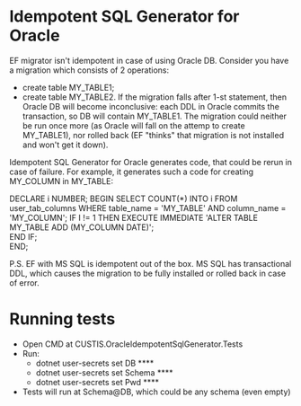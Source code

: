 # Idempotent SQL Generator for Oracle

EF migrator isn't idempotent in case of using Oracle DB. Consider you have a migration which consists of 2 operations:
* create table MY_TABLE1;
* create table MY_TABLE2.
If the migration falls after 1-st statement, then Oracle DB will become inconclusive:
each DDL in Oracle commits the transaction, so DB will contain MY_TABLE1.
The migration could neither be run once more (as Oracle will fall on the attemp to create MY_TABLE1),
nor rolled back (EF "thinks" that migration is not installed and won't get it down).

Idempotent SQL Generator for Oracle generates code, that could be rerun in case of failure. 
For example, it generates such a code for creating MY_COLUMN in MY_TABLE:

DECLARE
    i NUMBER;
BEGIN
    SELECT COUNT(*) INTO i
    FROM user_tab_columns
    WHERE table_name = 'MY_TABLE' AND column_name = 'MY_COLUMN';
    IF I != 1 THEN
        EXECUTE IMMEDIATE 'ALTER TABLE MY_TABLE ADD (MY_COLUMN DATE)';  
    END IF;       
END;

P.S. EF with MS SQL is idempotent out of the box. 
MS SQL has transactional DDL, which causes the migration to be fully installed or rolled back in case of error.

# Running tests
* Open CMD at CUSTIS.OracleIdempotentSqlGenerator.Tests
* Run:
  * dotnet user-secrets set DB ****
  * dotnet user-secrets set Schema ****
  * dotnet user-secrets set Pwd ****
* Tests will run at Schema@DB, which could be any schema (even empty)